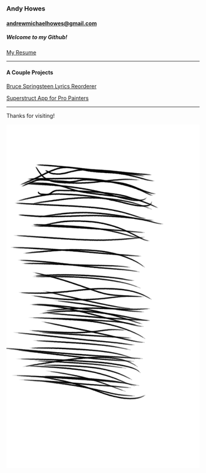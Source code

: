 

### Andy Howes ###

#### <andrewmichaelhowes@gmail.com> ####

##### Welcome to my Github! #####

[My Resume](Resume.pdf)

---

#### A Couple Projects ####

[Bruce Springsteen Lyrics Reorderer](https://github.com/andyhowes/Springsteen-DataThing)

[Superstruct App for Pro Painters](https://github.com/andyhowes/paint-group-project)

---

Thanks for visiting!

![Bye!](Lines.tiff "A Bunch of Lines")





<!--
**andyhowes/andyhowes** is a ✨ _special_ ✨ repository because its `README.md` (this file) appears on your GitHub profile.
![Bye!](magnolia-opening.jpg "Magnolia from Blue Velvet")
Here are some ideas to get you started:

- 🔭 I’m currently working on ...
- 🌱 I’m currently learning ...
- 👯 I’m looking to collaborate on ...
- 🤔 I’m looking for help with ...
- 💬 Ask me about ...
- 📫 How to reach me: ...
- 😄 Pronouns: ...
- ⚡ Fun fact: ...
-->

